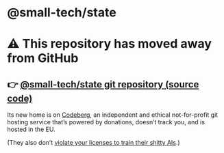 # @small-tech/state

# ⚠️ This repository has moved away from GitHub

## 👉️ [@small-tech/state git repository (source code)](https://codeberg.org/small-tech/state)

Its new home is on [Codeberg](https://codeberg.org/), an independent and ethical not-for-profit git hosting service that’s powered by donations, doesn’t track you, and is hosted in the EU. 

(They also don’t [violate your licenses to train their shitty AIs](https://mastodon.ar.al/@aral/106500204227978913).)
